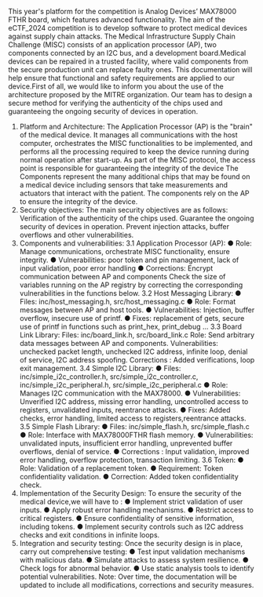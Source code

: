 This year's platform for the competition is Analog Devices’ MAX78000 FTHR board, which
features advanced functionality. The aim of the eCTF_2024 competition is to develop software
to protect medical devices against supply chain attacks.
The Medical Infrastructure Supply Chain Challenge (MISC) consists of an application processor
(AP), two components connected by an I2C bus, and a development board.Medical devices can
be repaired in a trusted facility, where valid components from the secure production unit can
replace faulty ones.
This documentation will help ensure that functional and safety requirements are applied to our
device.First of all, we would like to inform you about the use of the architecture proposed by the
MITRE organization.
Our team has to design a secure method for verifying the authenticity of the chips used and
guaranteeing the ongoing security of devices in operation.
1. Platform and Architecture:
The Application Processor (AP) is the "brain" of the medical device. It manages all
communications with the host computer, orchestrates the MISC functionalities to be
implemented, and performs all the processing required to keep the device running during
normal operation after start-up. As part of the MISC protocol, the access point is responsible for
guaranteeing the integrity of the device
The Components represent the many additional chips that may be found on a medical device
including sensors that take measurements and actuators that interact with the patient. The
components rely on the AP to ensure the integrity of the device.
2. Security objectives:
The main security objectives are as follows:
Verification of the authenticity of the chips used.
Guarantee the ongoing security of devices in operation.
Prevent injection attacks, buffer overflows and other vulnerabilities.
3. Components and vulnerabilities:
3.1 Application Processor (AP):
● Role: Manage communications, orchestrate MISC functionality, ensure integrity.
● Vulnerabilities: poor token and pin management, lack of input validation, poor error
handling
● Corrections: Encrypt communication between AP and components
Check the size of variables running on the AP registry
by correcting the corresponding vulnerabilities in the functions below.
3.2 Host Messaging Library:
● Files: inc/host_messaging.h, src/host_messaging.c
● Role: Format messages between AP and host tools.
● Vulnerabilities: Injection, buffer overflow, insecure use of printf.
● Fixes: replacement of gets, secure use of printf in functions such as print_hex,
print_debug ...
3.3 Board Link Library:
Files: inc/board_link.h, src/board_link.c
Role: Send arbitrary data messages between AP and components.
Vulnerabilities: unchecked packet length, unchecked I2C address, infinite loop, denial of
service, I2C address spoofing.
Corrections : Added verifications, loop exit management.
3.4 Simple I2C Library:
● Files: inc/simple_i2c_controller.h, src/simple_i2c_controller.c,
inc/simple_i2c_peripheral.h, src/simple_i2c_peripheral.c
● Role: Manages I2C communication with the MAX78000.
● Vulnerabilities: Unverified I2C address, missing error handling, uncontrolled access to
registers, unvalidated inputs, reentrance attacks.
● Fixes: Added checks, error handling, limited access to registers,reentrance attacks.
3.5 Simple Flash Library:
● Files: inc/simple_flash.h, src/simple_flash.c
● Role: Interface with MAX78000FTHR flash memory.
● Vulnerabilities: unvalidated inputs, insufficient error handling, unprevented buffer
overflows, denial of service.
● Corrections : Input validation, improved error handling, overflow protection, transaction
limiting.
3.6 Token:
● Role: Validation of a replacement token.
● Requirement: Token confidentiality validation.
● Correction: Added token confidentiality check.
4. Implementation of the Security Design:
To ensure the security of the medical device,we will have to :
● Implement strict validation of user inputs.
● Apply robust error handling mechanisms.
● Restrict access to critical registers.
● Ensure confidentiality of sensitive information, including tokens.
● Implement security controls such as I2C address checks and exit conditions in infinite
loops.
5. Integration and security testing:
Once the security design is in place, carry out comprehensive testing:
● Test input validation mechanisms with malicious data.
● Simulate attacks to assess system resilience.
● Check logs for abnormal behavior.
● Use static analysis tools to identify potential vulnerabilities.
Note: Over time, the documentation will be updated to include all modifications, corrections and
security measures.
